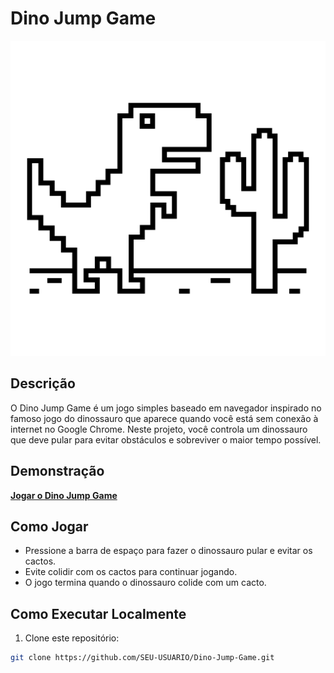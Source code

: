 # Dino Jump Game

<div align="center">
  <img src="./assets/dinosaur.png" alt="Dino Jump Game Screenshot">
</div>

## Descrição

O Dino Jump Game é um jogo simples baseado em navegador inspirado no famoso jogo do dinossauro que aparece quando você está sem conexão à internet no Google Chrome. Neste projeto, você controla um dinossauro que deve pular para evitar obstáculos e sobreviver o maior tempo possível.

## Demonstração

**[Jogar o Dino Jump Game](https://seu-link-aqui.com)**

## Como Jogar

- Pressione a barra de espaço para fazer o dinossauro pular e evitar os cactos.
- Evite colidir com os cactos para continuar jogando.
- O jogo termina quando o dinossauro colide com um cacto.

## Como Executar Localmente

1. Clone este repositório:

```bash
git clone https://github.com/SEU-USUARIO/Dino-Jump-Game.git
